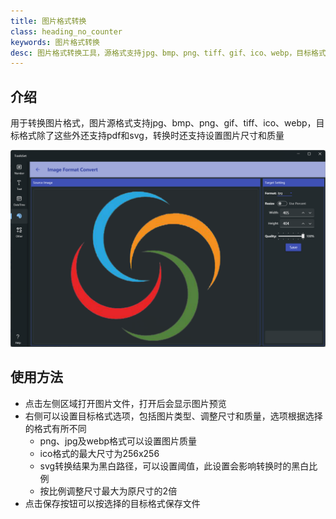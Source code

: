 ```yaml
---
title: 图片格式转换
class: heading_no_counter
keywords: 图片格式转换
desc: 图片格式转换工具，源格式支持jpg、bmp、png、tiff、gif、ico、webp，目标格式另外还支持pdf及svg
---
```


## 介绍

用于转换图片格式，图片源格式支持jpg、bmp、png、gif、tiff、ico、webp，目标格式除了这些外还支持pdf和svg，转换时还支持设置图片尺寸和质量

![](../../assets/images/ToolsSet/TSMImgFormat.png)

## 使用方法

* 点击左侧区域打开图片文件，打开后会显示图片预览
* 右侧可以设置目标格式选项，包括图片类型、调整尺寸和质量，选项根据选择的格式有所不同
  * png、jpg及webp格式可以设置图片质量
  * ico格式的最大尺寸为256x256
  * svg转换结果为黑白路径，可以设置阈值，此设置会影响转换时的黑白比例
  * 按比例调整尺寸最大为原尺寸的2倍
* 点击保存按钮可以按选择的目标格式保存文件
  